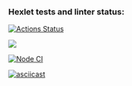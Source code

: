 ### Hexlet tests and linter status:
[![Actions Status](https://github.com/Yuki-fox/backend-project-lvl1/workflows/hexlet-check/badge.svg)](https://github.com/Yuki-fox/backend-project-lvl1/actions)


<a href="https://codeclimate.com/github/Yuki-fox/backend-project-lvl1/maintainability"><img src="https://api.codeclimate.com/v1/badges/08dbd3e90e54198ec0e4/maintainability" /></a>

[![Node CI](https://github.com/Yuki-fox/backend-project-lvl1/actions/workflows/github-actions-demo.yml/badge.svg)](https://github.com/Yuki-fox/backend-project-lvl1/actions/workflows/github-actions-demo.yml)

[![asciicast](https://asciinema.org/a/rgeduELArWAzZvD10QFrPFFPD.svg)](https://asciinema.org/a/rgeduELArWAzZvD10QFrPFFPD)